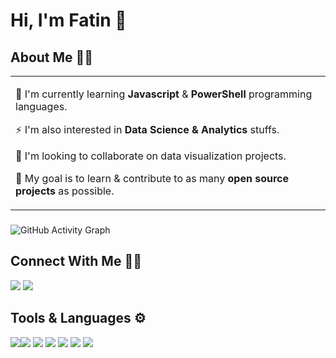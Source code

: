 # Hi, I'm Fatin 👋

## About Me 👩‍💻

<table>
  <tr>
    <td valign="center">
      
 🌱  I'm currently learning **Javascript** & **PowerShell** programming languages.
      
 ⚡  I'm also interested in **Data Science & Analytics** stuffs.
      
 👯  I'm looking to collaborate on data visualization projects.
      
 🔭  My goal is to learn & contribute to as many **open source projects** as possible.

  </tr>
  </table>
 
 ### 
![GitHub Activity Graph](https://activity-graph.herokuapp.com/graph?username=roewan&theme=dracula&hide_border=true)

## Connect With Me 👋🏼

<p align="left">  
<a href="https://twitter.com/roewan90" target="blank"><img src="https://img.icons8.com/color/35/000000/twitter--v2.png"/></a>
<a href="https://linkedin.com/in/roewan" target="blank"><img src="https://img.icons8.com/color/35/000000/linkedin.png"/></a>
</p>
    
## Tools & Languages ⚙️

<img src="https://img.icons8.com/color/48/000000/python--v1.png"/><img src="https://img.icons8.com/external-flaticons-lineal-color-flat-icons/64/000000/external-sql-computer-programming-flaticons-lineal-color-flat-icons.png"/>
<img src="https://img.icons8.com/fluency/48/000000/powershell.png"/>
<img src="https://img.icons8.com/ios/50/1A1A1A/raspberry-pi.png"/>
<img src="https://img.icons8.com/color/48/000000/power-bi.png"/>
<img src="https://img.icons8.com/fluency/48/000000/grafana.png"/>
<img src="https://img.icons8.com/fluency/35/000000/visual-studio-code-2019.png"/>

<!--
**roewan/roewan** is a ✨ _special_ ✨ repository because its `README.md` (this file) appears on your GitHub profile.

Here are some ideas to get you started:

- 🔭 I’m currently working on ...
- 🌱 I’m currently learning ...
- 👯 I’m looking to collaborate on ...
- 🤔 I’m looking for help with ...
- 💬 Ask me about ...
- 📫 How to reach me: ...
- 😄 Pronouns: ...
- ⚡ Fun fact: ...
-->

